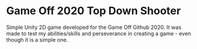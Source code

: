 # Game Off 2020 Top Down Shooter
 Simple Unity 2D game developed for the Game Off Github 2020. It was made to test my abilities/skills and perseverance in creating a game - even though it is a simple one.
